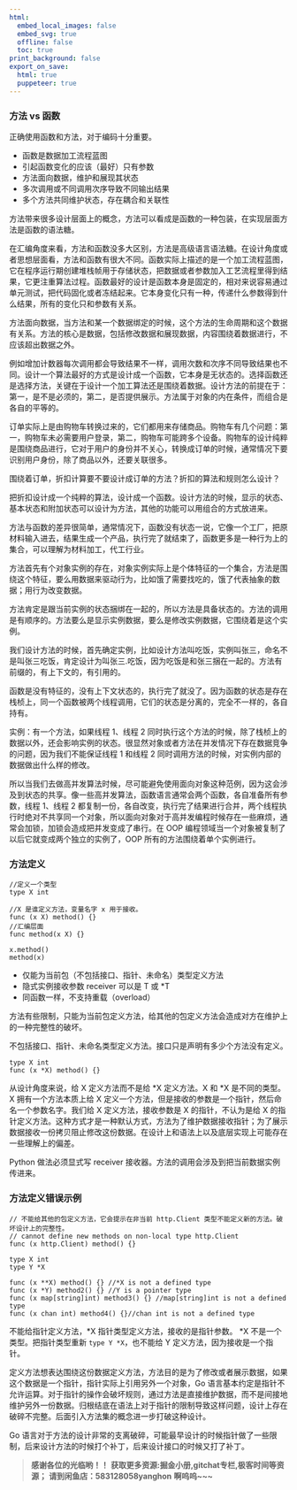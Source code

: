 ```yaml
---
html:
  embed_local_images: false
  embed_svg: true
  offline: false
  toc: true
print_background: false
export_on_save:
  html: true
  puppeteer: true
---
```

### 方法 vs 函数

正确使用函数和方法，对于编码十分重要。

  * 函数是数据加工流程蓝图
  * 引起函数变化的应该（最好）只有参数
  * 方法面向数据，维护和展现其状态
  * 多次调用或不同调用次序导致不同输出结果
  * 多个方法共同维护状态，存在耦合和关联性

方法带来很多设计层面上的概念，方法可以看成是函数的一种包装，在实现层面方法是函数的语法糖。

在汇编角度来看，方法和函数没多大区别，方法是高级语言语法糖。在设计角度或者思想层面看，方法和函数有很大不同。函数实际上描述的是一个加工流程蓝图，它在程序运行期创建堆栈帧用于存储状态，把数据或者参数加入工艺流程里得到结果，它更注重算法过程。函数最好的设计是函数本身是固定的，相对来说容易通过单元测试，把代码固化或者冻结起来。它本身变化只有一种，传递什么参数得到什么结果，所有的变化只和参数有关系。

方法面向数据，当方法和某一个数据绑定的时候，这个方法的生命周期和这个数据有关系。方法的核心是数据，包括修改数据和展现数据，内容围绕着数据进行，不应该超出数据之外。

例如增加计数器每次调用都会导致结果不一样，调用次数和次序不同导致结果也不同。设计一个算法最好的方式是设计成一个函数，它本身是无状态的。选择函数还是选择方法，关键在于设计一个加工算法还是围绕着数据。设计方法的前提在于：第一，是不是必须的，第二，是否提供展示。方法属于对象的内在条件，而组合是各自的平等的。

订单实际上是由购物车转换过来的，它们都用来存储商品。购物车有几个问题：第一，购物车未必需要用户登录，第二，购物车可能跨多个设备。购物车的设计纯粹是围绕商品进行，它对于用户的身份并不关心，转换成订单的时候，通常情况下要识别用户身份，除了商品以外，还要关联很多。

围绕着订单，折扣计算要不要设计成订单的方法？折扣的算法和规则怎么设计？

把折扣设计成一个纯粹的算法，设计成一个函数。设计方法的时候，显示的状态、基本状态和附加状态可以设计为方法，其他的功能可以用组合的方式放进来。

方法与函数的差异很简单，通常情况下，函数没有状态一说，它像一个工厂，把原材料输入进去，结果生成一个产品，执行完了就结束了，函数更多是一种行为上的集合，可以理解为材料加工，代工行业。

方法首先有个对象实例的存在，对象实例实际上是个体特征的一个集合，方法是围绕这个特征，要么用数据来驱动行为，比如饿了需要找吃的，饿了代表抽象的数据；用行为改变数据。

方法肯定是跟当前实例的状态捆绑在一起的，所以方法是具备状态的。方法的调用是有顺序的。方法要么是显示实例数据，要么是修改实例数据，它围绕着是这个实例。

我们设计方法的时候，首先确定实例，比如设计方法叫吃饭，实例叫张三，命名不是叫张三吃饭，肯定设计为叫张三.吃饭，因为吃饭是和张三捆在一起的。方法有前缀的，有上下文的，有引用的。

函数是没有特征的，没有上下文状态的，执行完了就没了。因为函数的状态是存在栈桢上，同一个函数被两个线程调用，它们的状态是分离的，完全不一样的，各自持有。

实例：有一个方法，如果线程 1、线程 2
同时执行这个方法的时候，除了栈桢上的数据以外，还会影响实例的状态。很显然对象或者方法在并发情况下存在数据竞争的问题，因为我们不能保证线程 1 和线程 2
同时调用方法的时候，对实例内部的数据做出什么样的修改。

所以当我们去做高并发算法时候，尽可能避免使用面向对象这种范例，因为这会涉及到状态的共享。像一些高并发算法，函数语言通常会两个函数，各自准备所有参数，线程
1、线程 2
都复制一份，各自改变，执行完了结果进行合并，两个线程执行时绝对不共享同一个对象，所以面向对象对于高并发编程时候存在一些麻烦，通常会加锁，加锁会造成把并发变成了串行。在
OOP 编程领域当一个对象被复制了以后它就变成两个独立的实例了，OOP 所有的方法围绕着单个实例进行。

### 方法定义

    
    
    //定义一个类型
    type X int
    
    //X 是谁定义方法，变量名字 x 用于接收。
    func (x X) method() {}
    //汇编层面
    func method(x X) {}
    
    x.method()
    method(x)
    

  * 仅能为当前包（不包括接口、指针、未命名）类型定义方法
  * 隐式实例接收参数 receiver 可以是 T 或 *T
  * 同函数一样，不支持重载（overload）

方法有些限制，只能为当前包定义方法，给其他的包定义方法会造成对方在维护上的一种完整性的破坏。

不包括接口、指针、未命名类型定义方法。接口只是声明有多少个方法没有定义。

    
    
    type X int
    func (x *X) method() {}
    

从设计角度来说，给 X 定义方法而不是给 *X 定义方法。X 和 *X 是不同的类型。X 拥有一个方法本质上给 X
定义一个方法，但是接收的参数是一个指针，然后命名一个参数名字。我们给 X 定义方法，接收参数是 X 的指针，不认为是给 X
的指针定义方法。这种方式才是一种默认方式，方法为了维护数据接收指针；为了展示数据接收一份拷贝阻止修改这份数据。在设计上和语法上以及底层实现上可能存在一些理解上的偏差。

Python 做法必须显式写 receiver 接收器。方法的调用会涉及到把当前数据实例传进来。

### 方法定义错误示例

    
    
    // 不能给其他的包定义方法，它会提示在非当前 http.Client 类型不能定义新的方法。破坏设计上的完整性。
    // cannot define new methods on non-local type http.Client
    func (x http.Client) method() {}
    
    type X int
    type Y *X
    
    func (x **X) method() {} //*X is not a defined type
    func (x *Y) method2() {} //Y is a pointer type
    func (x map[string]int) method3() {} //map[string]int is not a defined type
    func (x chan int) method4() {}//chan int is not a defined type
    

不能给指针定义方法，*X 指针类型定义方法，接收的是指针参数。 *X 不是一个类型。把指针类型重新 `type Y *X`，也不能给 Y
定义方法，因为接收是一个指针。

定义方法想表达围绕这份数据定义方法，方法目的是为了修改或者展示数据，如果这个数据是一个指针，指针实际上引用另外一个对象，Go
语言基本约定是指针不允许运算。对于指针的操作会破坏规则，通过方法是直接维护数据，而不是间接地维护另外一份数据。归根结底在语法上对于指针的限制导致这样问题，设计上存在破碎不完整。后面引入方法集的概念进一步打破这种设计。

Go 语言对于方法的设计非常的支离破碎，可能最早设计的时候指针做了一些限制，后来设计方法的时候打个补丁，后来设计接口的时候又打了补丁。

> **感谢各位的光临哟！！**
> **获取更多资源:掘金小册,gitchat专栏,极客时间等资源；**
> **请到闲鱼店：583128058yanghon**
> **啊呜呜~~~**